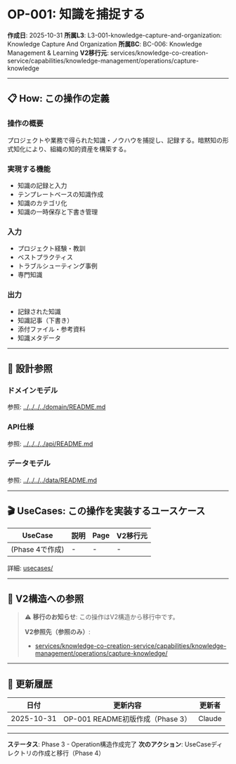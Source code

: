 # OP-001: 知識を捕捉する

**作成日**: 2025-10-31
**所属L3**: L3-001-knowledge-capture-and-organization: Knowledge Capture And Organization
**所属BC**: BC-006: Knowledge Management & Learning
**V2移行元**: services/knowledge-co-creation-service/capabilities/knowledge-management/operations/capture-knowledge

---

## 📋 How: この操作の定義

### 操作の概要
プロジェクトや業務で得られた知識・ノウハウを捕捉し、記録する。暗黙知の形式知化により、組織の知的資産を構築する。

### 実現する機能
- 知識の記録と入力
- テンプレートベースの知識作成
- 知識のカテゴリ化
- 知識の一時保存と下書き管理

### 入力
- プロジェクト経験・教訓
- ベストプラクティス
- トラブルシューティング事例
- 専門知識

### 出力
- 記録された知識
- 知識記事（下書き）
- 添付ファイル・参考資料
- 知識メタデータ

---

## 🔗 設計参照

### ドメインモデル
参照: [../../../../domain/README.md](../../../../domain/README.md)

### API仕様
参照: [../../../../api/README.md](../../../../api/README.md)

### データモデル
参照: [../../../../data/README.md](../../../../data/README.md)

---

## 🎬 UseCases: この操作を実装するユースケース

| UseCase | 説明 | Page | V2移行元 |
|---------|------|------|---------|
| (Phase 4で作成) | - | - | - |

詳細: [usecases/](usecases/)

---

## 🔗 V2構造への参照

> ⚠️ **移行のお知らせ**: この操作はV2構造から移行中です。
>
> **V2参照先（参照のみ）**:
> - [services/knowledge-co-creation-service/capabilities/knowledge-management/operations/capture-knowledge/](../../../../../../../services/knowledge-co-creation-service/capabilities/knowledge-management/operations/capture-knowledge/)

---

## 📝 更新履歴

| 日付 | 更新内容 | 更新者 |
|------|---------|--------|
| 2025-10-31 | OP-001 README初版作成（Phase 3） | Claude |

---

**ステータス**: Phase 3 - Operation構造作成完了
**次のアクション**: UseCaseディレクトリの作成と移行（Phase 4）
